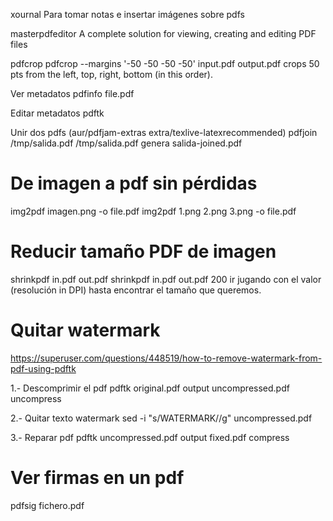 xournal
Para tomar notas e insertar imágenes sobre pdfs

masterpdfeditor
A complete solution for viewing, creating and editing PDF files


pdfcrop
pdfcrop --margins '-50 -50 -50 -50' input.pdf output.pdf
crops 50 pts from the left, top, right, bottom (in this order).

Ver metadatos
pdfinfo file.pdf

Editar metadatos
pdftk

Unir dos pdfs (aur/pdfjam-extras extra/texlive-latexrecommended)
pdfjoin /tmp/salida.pdf /tmp/salida.pdf
genera salida-joined.pdf


# De imagen a pdf sin pérdidas
img2pdf imagen.png -o file.pdf
img2pdf 1.png 2.png 3.png -o file.pdf

# Reducir tamaño PDF de imagen
shrinkpdf in.pdf out.pdf
shrinkpdf in.pdf out.pdf 200
  ir jugando con el valor (resolución in DPI) hasta encontrar el tamaño que queremos.


# Quitar watermark
https://superuser.com/questions/448519/how-to-remove-watermark-from-pdf-using-pdftk

1.- Descomprimir el pdf
pdftk original.pdf output uncompressed.pdf uncompress

2.- Quitar texto watermark
sed -i "s/WATERMARK//g" uncompressed.pdf

3.- Reparar pdf
pdftk uncompressed.pdf output fixed.pdf compress


# Ver firmas en un pdf
pdfsig fichero.pdf
